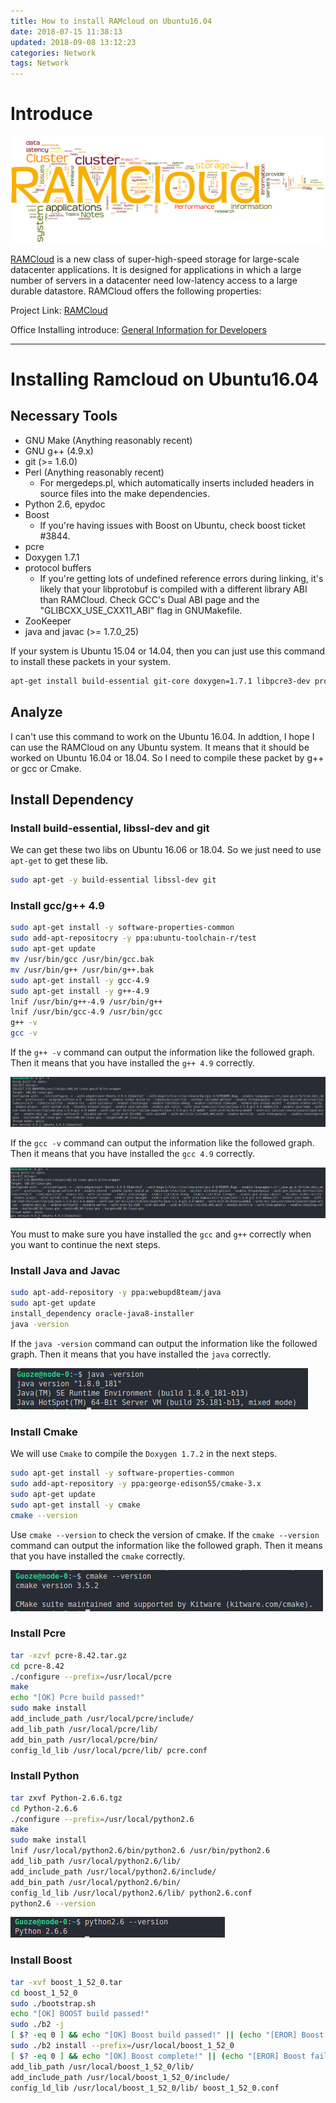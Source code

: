 ```yaml
---
title: How to install RAMcloud on Ubuntu16.04
date: 2018-07-15 11:38:13
updated: 2018-09-08 13:12:23
categories: Network
tags: Network
---
```


# Introduce

![](/images/in-post/2018-07-15-How-to-install-RAMcloud-on-Ubuntu16-04/2018-09-08-16-47-41.png)

[RAMCloud](https://github.com/PlatformLab/RAMCloud) is a new class of super-high-speed storage for large-scale datacenter applications. It is designed for applications in which a large number of servers in a datacenter need low-latency access to a large durable datastore. RAMCloud offers the following properties:

Project Link: [RAMCloud](https://ramcloud.atlassian.net/wiki/spaces/RAM/overview)

Office Installing introduce: [General Information for Developers](https://ramcloud.atlassian.net/wiki/spaces/RAM/pages/6848614/General+Information+for+Developers)

<!--more-->
******

# Installing Ramcloud on Ubuntu16.04

## Necessary Tools
* GNU Make (Anything reasonably recent)
* GNU g++ (4.9.x)
* git (>= 1.6.0)
* Perl (Anything reasonably recent)
    * For mergedeps.pl, which automatically inserts included headers in source files into the make dependencies.
* Python 2.6, epydoc 
* Boost
    * If you're having issues with Boost on Ubuntu, check boost ticket #3844.
* pcre
* Doxygen 1.7.1
* protocol buffers
    * If you're getting lots of undefined reference errors during linking, it's likely that your libprotobuf is compiled with a different library ABI than RAMCloud. Check GCC's Dual ABI page and the "GLIBCXX_USE_CXX11_ABI" flag in GNUMakefile.
* ZooKeeper
* java and javac (>= 1.7.0_25)

If your system is Ubuntu 15.04 or 14.04, then you can just use this command to install these packets in your system.

```bash
apt-get install build-essential git-core doxygen=1.7.1 libpcre3-dev protobuf-compiler libprotobuf-dev libcrypto++-dev libevent-dev libboost-all-dev libgtest-dev libzookeeper-mt-dev zookeeper libssl-dev
```

## Analyze
I can't use this command to work on the Ubuntu 16.04. In addtion, I hope I can use the RAMCloud on any Ubuntu system. It means that it should be worked on Ubuntu 16.04 or 18.04. So I need to compile these packet by g++ or gcc or Cmake.

## Install Dependency

### Install build-essential, libssl-dev and git

We can get these two libs on Ubuntu 16.06 or 18.04. So we just need to use `apt-get` to get these lib.

```bash
sudo apt-get -y build-essential libssl-dev git
```

### Install gcc/g++ 4.9

```bash
sudo apt-get install -y software-properties-common
sudo add-apt-repositocry -y ppa:ubuntu-toolchain-r/test
sudo apt-get update
mv /usr/bin/gcc /usr/bin/gcc.bak
mv /usr/bin/g++ /usr/bin/g++.bak
sudo apt-get install -y gcc-4.9
sudo apt-get install -y g++-4.9
lnif /usr/bin/g++-4.9 /usr/bin/g++
lnif /usr/bin/gcc-4.9 /usr/bin/gcc
g++ -v
gcc -v
```

If the `g++ -v` command can output the information like the followed graph. Then it means that you have installed the `g++ 4.9` correctly.

![](/images/in-post/2018-07-15-How-to-install-RAMcloud-on-Ubuntu16-04/2018-09-08-16-35-42.png)

If the `gcc -v` command can output the information like the followed graph. Then it means that you have installed the `gcc 4.9` correctly.

![](/images/in-post/2018-07-15-How-to-install-RAMcloud-on-Ubuntu16-04/2018-09-08-16-37-27.png)

You must to make sure you have installed the `gcc` and `g++` correctly when you want to continue the next steps.

### Install Java and Javac

```bash
sudo apt-add-repository -y ppa:webupd8team/java
sudo apt-get update
install_dependency oracle-java8-installer
java -version
```

If the `java -version` command can output the information like the followed graph. Then it means that you have installed the `java` correctly.

![](/images/in-post/2018-07-15-How-to-install-RAMcloud-on-Ubuntu16-04/2018-09-08-16-40-29.png)

### Install Cmake

We will use `Cmake` to compile the `Doxygen 1.7.2` in the next steps.

```bash
sudo apt-get install -y software-properties-common
sudo add-apt-repository -y ppa:george-edison55/cmake-3.x
sudo apt-get update
sudo apt-get install -y cmake
cmake --version
```

Use `cmake --version` to check the version of cmake. If the `cmake --version` command can output the information like the followed graph. Then it means that you have installed the `cmake` correctly.

![](/images/in-post/2018-07-15-How-to-install-RAMcloud-on-Ubuntu16-04/2018-09-08-16-49-08.png)

### Install Pcre

```bash
tar -xzvf pcre-8.42.tar.gz
cd pcre-8.42
./configure --prefix=/usr/local/pcre
make
echo "[OK] Pcre build passed!"
sudo make install
add_include_path /usr/local/pcre/include/
add_lib_path /usr/local/pcre/lib/
add_bin_path /usr/local/pcre/bin/
config_ld_lib /usr/local/pcre/lib/ pcre.conf
```

### Install Python

```bash
tar zxvf Python-2.6.6.tgz
cd Python-2.6.6  
./configure --prefix=/usr/local/python2.6  
make
sudo make install
lnif /usr/local/python2.6/bin/python2.6 /usr/bin/python2.6
add_lib_path /usr/local/python2.6/lib/
add_include_path /usr/local/python2.6/include/
add_bin_path /usr/local/python2.6/bin/
config_ld_lib /usr/local/python2.6/lib/ python2.6.conf
python2.6 --version
```

![](/images/in-post/2018-07-15-How-to-install-RAMcloud-on-Ubuntu16-04/2018-09-08-17-08-22.png)

### Install Boost

```bash
tar -xvf boost_1_52_0.tar
cd boost_1_52_0  
sudo ./bootstrap.sh 
echo "[OK] BOOST build passed!" 
sudo ./b2 -j
[ $? -eq 0 ] && echo "[OK] Boost build passed!" || (echo "[EROR] Boost build failed." && exit 1)
sudo ./b2 install --prefix=/usr/local/boost_1_52_0
[ $? -eq 0 ] && echo "[OK] Boost complete!" || (echo "[EROR] Boost failed." && exit 1)
add_lib_path /usr/local/boost_1_52_0/lib/
add_include_path /usr/local/boost_1_52_0/include/
config_ld_lib /usr/local/boost_1_52_0/lib/ boost_1_52_0.conf
```